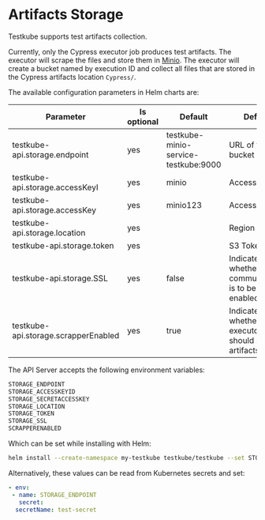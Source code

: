 # Artifacts Storage

Testkube supports test artifacts collection.

Currently, only the Cypress executor job produces test artifacts. The executor will scrape the files and store them in [Minio](https://min.io/).  The executor will create a bucket named by execution ID and collect all files that are stored in the Cypress artifacts location `Cypress/`.

The available configuration parameters in Helm charts are:

| Parameter                            | Is optional | Default                              | Default                                              |
| ------------------------------------ | ----------- | ------------------------------------ | ---------------------------------------------------- |
| testkube-api.storage.endpoint        | yes         | testkube-minio-service-testkube:9000 | URL of the S3 bucket                                 |
| testkube-api.storage.accessKeyI      | yes         | minio                                | Access Key ID                                        |
| testkube-api.storage.accessKey       | yes         | minio123                             | Access Key                                           |
| testkube-api.storage.location        | yes         |                                      | Region                                               |
| testkube-api.storage.token           | yes         |                                      | S3 Token                                             |
| testkube-api.storage.SSL             | yes         | false                                | Indicates whether SSL communication is to be enabled |
| testkube-api.storage.scrapperEnabled | yes         | true                                 | Indicates whether executors should scrape artifacts  |

The API Server accepts the following environment variables:

```sh
STORAGE_ENDPOINT
STORAGE_ACCESSKEYID
STORAGE_SECRETACCESSKEY
STORAGE_LOCATION
STORAGE_TOKEN 
STORAGE_SSL
SCRAPPERENABLED
```

Which can be set while installing with Helm:

```bash
helm install --create-namespace my-testkube testkube/testkube --set STORAGE_ENDPOINT=custom_value
```

Alternatively, these values can be read from Kubernetes secrets and set:

```yaml
- env:
 - name: STORAGE_ENDPOINT
   secret:
  secretName: test-secret
```
